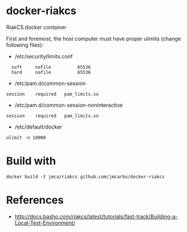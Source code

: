 docker-riakcs
=============

RiakCS docker container

First and foremost, the host computer must have proper ulimits (change following files):

* /etc/security/limits.conf

```
  soft     nofile          65536
  hard     nofile          65536
```

* /etc/pam.d/common-session

```
session    required   pam_limits.so
```

* /etc/pam.d/common-session-noninteractive

```
session    required   pam_limits.so
```

* /etc/default/docker

```
ulimit -n 10000
```

# Build with

```
docker build -t jmca/riakcs github.com/jmcarbo/docker-riakcs
```

# References

* http://docs.basho.com/riakcs/latest/tutorials/fast-track/Building-a-Local-Test-Environment/
